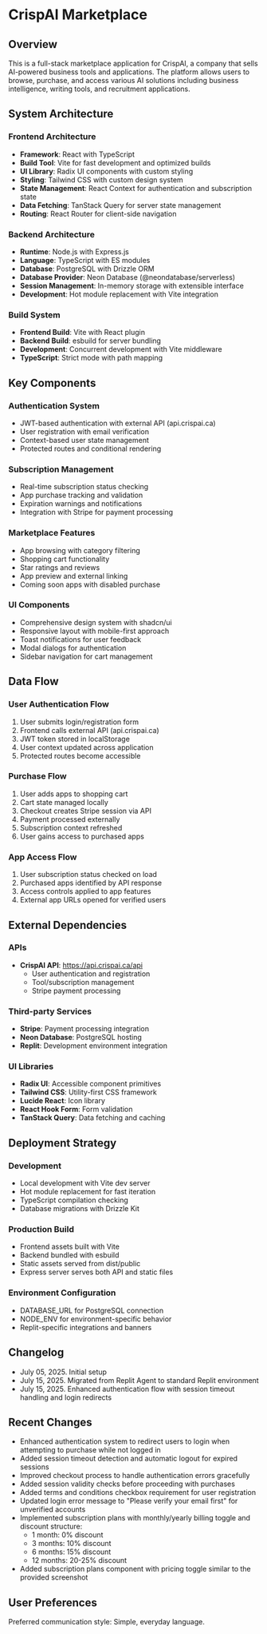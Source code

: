 # CrispAI Marketplace

## Overview

This is a full-stack marketplace application for CrispAI, a company that sells AI-powered business tools and applications. The platform allows users to browse, purchase, and access various AI solutions including business intelligence, writing tools, and recruitment applications.

## System Architecture

### Frontend Architecture
- **Framework**: React with TypeScript
- **Build Tool**: Vite for fast development and optimized builds
- **UI Library**: Radix UI components with custom styling
- **Styling**: Tailwind CSS with custom design system
- **State Management**: React Context for authentication and subscription state
- **Data Fetching**: TanStack Query for server state management
- **Routing**: React Router for client-side navigation

### Backend Architecture
- **Runtime**: Node.js with Express.js
- **Language**: TypeScript with ES modules
- **Database**: PostgreSQL with Drizzle ORM
- **Database Provider**: Neon Database (@neondatabase/serverless)
- **Session Management**: In-memory storage with extensible interface
- **Development**: Hot module replacement with Vite integration

### Build System
- **Frontend Build**: Vite with React plugin
- **Backend Build**: esbuild for server bundling
- **Development**: Concurrent development with Vite middleware
- **TypeScript**: Strict mode with path mapping

## Key Components

### Authentication System
- JWT-based authentication with external API (api.crispai.ca)
- User registration with email verification
- Context-based user state management
- Protected routes and conditional rendering

### Subscription Management
- Real-time subscription status checking
- App purchase tracking and validation
- Expiration warnings and notifications
- Integration with Stripe for payment processing

### Marketplace Features
- App browsing with category filtering
- Shopping cart functionality
- Star ratings and reviews
- App preview and external linking
- Coming soon apps with disabled purchase

### UI Components
- Comprehensive design system with shadcn/ui
- Responsive layout with mobile-first approach
- Toast notifications for user feedback
- Modal dialogs for authentication
- Sidebar navigation for cart management

## Data Flow

### User Authentication Flow
1. User submits login/registration form
2. Frontend calls external API (api.crispai.ca)
3. JWT token stored in localStorage
4. User context updated across application
5. Protected routes become accessible

### Purchase Flow
1. User adds apps to shopping cart
2. Cart state managed locally
3. Checkout creates Stripe session via API
4. Payment processed externally
5. Subscription context refreshed
6. User gains access to purchased apps

### App Access Flow
1. User subscription status checked on load
2. Purchased apps identified by API response
3. Access controls applied to app features
4. External app URLs opened for verified users

## External Dependencies

### APIs
- **CrispAI API**: https://api.crispai.ca/api
  - User authentication and registration
  - Tool/subscription management
  - Stripe payment processing

### Third-party Services
- **Stripe**: Payment processing integration
- **Neon Database**: PostgreSQL hosting
- **Replit**: Development environment integration

### UI Libraries
- **Radix UI**: Accessible component primitives
- **Tailwind CSS**: Utility-first CSS framework
- **Lucide React**: Icon library
- **React Hook Form**: Form validation
- **TanStack Query**: Data fetching and caching

## Deployment Strategy

### Development
- Local development with Vite dev server
- Hot module replacement for fast iteration
- TypeScript compilation checking
- Database migrations with Drizzle Kit

### Production Build
- Frontend assets built with Vite
- Backend bundled with esbuild
- Static assets served from dist/public
- Express server serves both API and static files

### Environment Configuration
- DATABASE_URL for PostgreSQL connection
- NODE_ENV for environment-specific behavior
- Replit-specific integrations and banners

## Changelog

- July 05, 2025. Initial setup
- July 15, 2025. Migrated from Replit Agent to standard Replit environment
- July 15, 2025. Enhanced authentication flow with session timeout handling and login redirects

## Recent Changes

- Enhanced authentication system to redirect users to login when attempting to purchase while not logged in
- Added session timeout detection and automatic logout for expired sessions
- Improved checkout process to handle authentication errors gracefully
- Added session validity checks before proceeding with purchases
- Added terms and conditions checkbox requirement for user registration
- Updated login error message to "Please verify your email first" for unverified accounts
- Implemented subscription plans with monthly/yearly billing toggle and discount structure:
  - 1 month: 0% discount
  - 3 months: 10% discount  
  - 6 months: 15% discount
  - 12 months: 20-25% discount
- Added subscription plans component with pricing toggle similar to the provided screenshot

## User Preferences

Preferred communication style: Simple, everyday language.